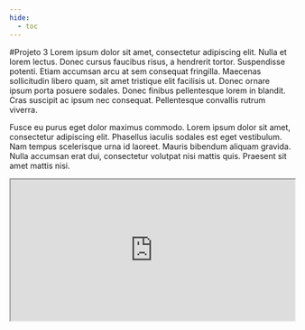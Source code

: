 ```yaml
---
hide:
  - toc
---
```


#Projeto 3
Lorem ipsum dolor sit amet, consectetur adipiscing elit. Nulla et lorem lectus. Donec cursus faucibus risus, a hendrerit tortor. Suspendisse potenti. Etiam accumsan arcu at sem consequat fringilla. Maecenas sollicitudin libero quam, sit amet tristique elit facilisis ut. Donec ornare ipsum porta posuere sodales. Donec finibus pellentesque lorem in blandit. Cras suscipit ac ipsum nec consequat.
Pellentesque convallis rutrum viverra. 

Fusce eu purus eget dolor maximus commodo. Lorem ipsum dolor sit amet, consectetur adipiscing elit. Phasellus iaculis sodales est eget vestibulum. Nam tempus scelerisque urna id laoreet. Mauris bibendum aliquam gravida. Nulla accumsan erat dui, consectetur volutpat nisi mattis quis. Praesent sit amet mattis nisi.

<div class="map">
  <iframe width="100%" height="250" src="https://docs.google.com/spreadsheets/d/e/2PACX-1vQISNPeyguUKNsj1HU_eaIrDnWqO7XUXphRO0g6DbgVkCpdpCrOFUVJ-e85aPNTrMgy_3OMlyL77j7g/pubhtml?gid=0&amp;single=true&amp;widget=true&amp;headers=false"></iframe>
</div>	

